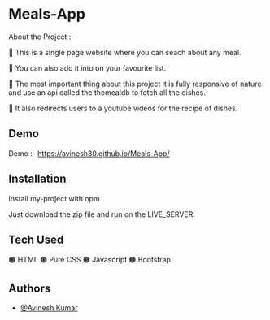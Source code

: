 
# Meals-App

About the Project :-

🔴 This is a single page website where you can seach about any meal.

🔴 You can also add it into on your favourite list.

🔴 The most important thing about this project it is fully responsive of nature and use an api called the themealdb to fetch all the dishes.

🔴 It also redirects users to a youtube videos for the recipe of dishes.




## Demo

Demo :- https://avinesh30.github.io/Meals-App/


## Installation

Install my-project with npm

Just download the zip file and run on the LIVE_SERVER.
    
## Tech Used

🟠 HTML 🟠 Pure CSS 🟠 Javascript 🟠 Bootstrap


## Authors

- [@Avinesh Kumar](https://www.github.com/Avinesh30)

